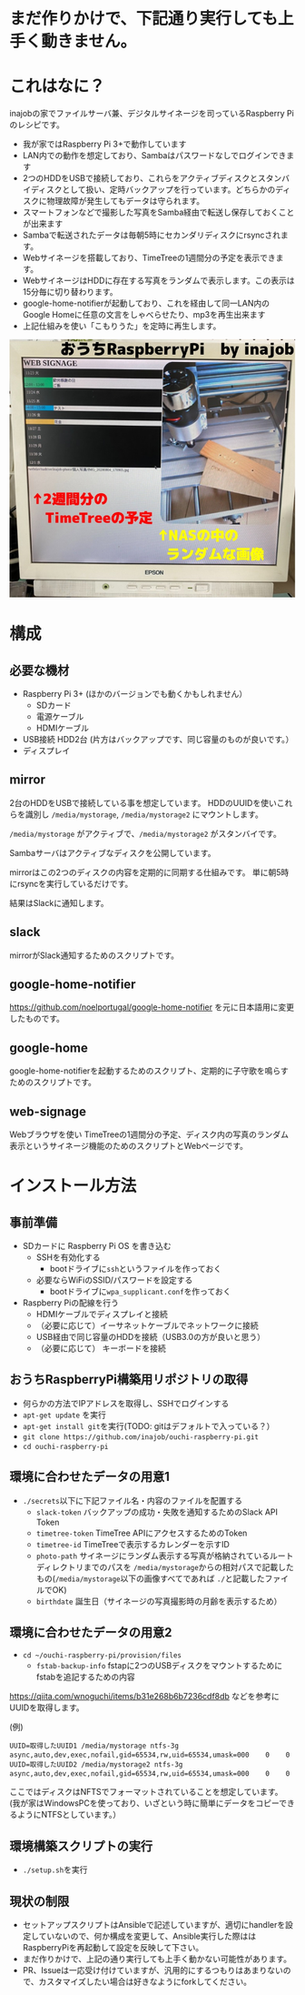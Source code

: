 # まだ作りかけで、下記通り実行しても上手く動きません。

# これはなに？

inajobの家でファイルサーバ兼、デジタルサイネージを司っているRaspberry Piのレシピです。

- 我が家ではRaspberry Pi 3+で動作しています
- LAN内での動作を想定しており、Sambaはパスワードなしでログインできます
- 2つのHDDをUSBで接続しており、これらをアクティブディスクとスタンバイディスクとして扱い、定時バックアップを行っています。どちらかのディスクに物理故障が発生してもデータは守られます。
- スマートフォンなどで撮影した写真をSamba経由で転送し保存しておくことが出来ます
- Sambaで転送されたデータは毎朝5時にセカンダリディスクにrsyncされます。
- Webサイネージを搭載しており、TimeTreeの1週間分の予定を表示できます。
- WebサイネージはHDDに存在する写真をランダムで表示します。この表示は15分毎に切り替わります。
- google-home-notifierが起動しており、これを経由して同一LAN内のGoogle Homeに任意の文言をしゃべらせたり、mp3を再生出来ます
- 上記仕組みを使い「こもりうた」を定時に再生します。

<img src="ouchi-raspberrypi.jpg">

# 構成

## 必要な機材

- Raspberry Pi 3+ (ほかのバージョンでも動くかもしれません）
  - SDカード
  - 電源ケーブル
  - HDMIケーブル
- USB接続 HDD2台 (片方はバックアップです、同じ容量のものが良いです。）
- ディスプレイ

## mirror

2台のHDDをUSBで接続している事を想定しています。
HDDのUUIDを使いこれらを識別し `/media/mystorage`, `/media/mystorage2` にマウントします。

`/media/mystorage` がアクティブで、`/media/mystorage2` がスタンバイです。

Sambaサーバはアクティブなディスクを公開しています。

mirrorはこの2つのディスクの内容を定期的に同期する仕組みです。
単に朝5時にrsyncを実行しているだけです。

結果はSlackに通知します。

## slack

mirrorがSlack通知するためのスクリプトです。

## google-home-notifier

https://github.com/noelportugal/google-home-notifier を元に日本語用に変更したものです。

## google-home

google-home-notifierを起動するためのスクリプト、定期的に子守歌を鳴らすためのスクリプトです。

## web-signage

Webブラウザを使い TimeTreeの1週間分の予定、ディスク内の写真のランダム表示というサイネージ機能のためのスクリプトとWebページです。

# インストール方法

## 事前準備

- SDカードに Raspberry Pi OS を書き込む
  - SSHを有効化する
    - bootドライブに`ssh`というファイルを作っておく
  - 必要ならWiFiのSSID/パスワードを設定する
    - bootドライブに`wpa_supplicant.conf`を作っておく
- Raspberry Piの配線を行う
  - HDMIケーブルでディスプレイと接続
  - （必要に応じて）イーサネットケーブルでネットワークに接続
  - USB経由で同じ容量のHDDを接続（USB3.0の方が良いと思う）
  - （必要に応じて） キーボードを接続

## おうちRaspberryPi構築用リポジトリの取得

- 何らかの方法でIPアドレスを取得し、SSHでログインする
- `apt-get update` を実行
- `apt-get install git`を実行(TODO: gitはデフォルトで入っている？）
- `git clone https://github.com/inajob/ouchi-raspberry-pi.git`
- `cd ouchi-raspberry-pi`

## 環境に合わせたデータの用意1

- `./secrets`以下に下記ファイル名・内容のファイルを配置する
  - `slack-token` バックアップの成功・失敗を通知するためのSlack API Token
  - `timetree-token` TimeTree APIにアクセスするためのToken
  - `timetree-id` TimeTreeで表示するカレンダーを示すID
  - `photo-path` サイネージにランダム表示する写真が格納されているルートディレクトリまでのパスを `/media/mystorage`からの相対パスで記載したもの(`/media/mystorage`以下の画像すべてであれば `./`と記載したファイルでOK)
  - `birthdate` 誕生日（サイネージの写真撮影時の月齢を表示するため）

## 環境に合わせたデータの用意2

- `cd ~/ouchi-raspberry-pi/provision/files`
  - `fstab-backup-info` fstapに2つのUSBディスクをマウントするためにfstabを追記するための内容

https://qiita.com/wnoguchi/items/b31e268b6b7236cdf8db などを参考にUUIDを取得します。

(例)


```
UUID=取得したUUID1 /media/mystorage ntfs-3g async,auto,dev,exec,nofail,gid=65534,rw,uid=65534,umask=000    0    0
UUID=取得したUUID2 /media/mystorage2 ntfs-3g async,auto,dev,exec,nofail,gid=65534,rw,uid=65534,umask=000    0    0
```

ここではディスクはNFTSでフォーマットされていることを想定しています。
(我が家はWindowsPCを使っており、いざという時に簡単にデータをコピーできるようにNTFSとしています。）

## 環境構築スクリプトの実行

- `./setup.sh`を実行

## 現状の制限

- セットアップスクリプトはAnsibleで記述していますが、適切にhandlerを設定していないので、何か構成を変更して、Ansible実行した際ははRaspberryPiを再起動して設定を反映して下さい。
- まだ作りかけで、上記の通り実行しても上手く動かない可能性があります。
- PR、Issueは一応受け付けていますが、汎用的にするつもりはあまりないので、カスタマイズしたい場合は好きなようにforkしてください。
